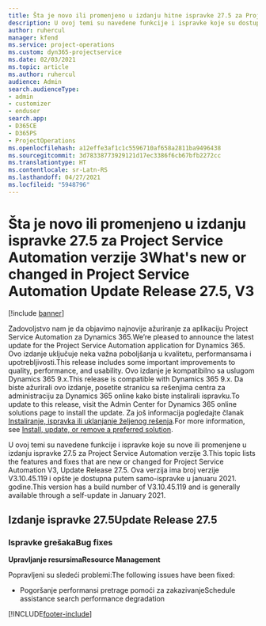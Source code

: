 ```yaml
---
title: Šta je novo ili promenjeno u izdanju hitne ispravke 27.5 za Project Service Automation verzije 3
description: U ovoj temi su navedene funkcije i ispravke koje su dostupne u izdanju hitne ispravke 27.5 za Project Service Automation verzije 3.
author: ruhercul
manager: kfend
ms.service: project-operations
ms.custom: dyn365-projectservice
ms.date: 02/03/2021
ms.topic: article
ms.author: ruhercul
audience: Admin
search.audienceType:
- admin
- customizer
- enduser
search.app:
- D365CE
- D365PS
- ProjectOperations
ms.openlocfilehash: a12effe3af1c1c5596710af658a2811ba9496438
ms.sourcegitcommit: 3d78338773929121d17ec3386f6cb67bfb2272cc
ms.translationtype: HT
ms.contentlocale: sr-Latn-RS
ms.lasthandoff: 04/27/2021
ms.locfileid: "5948796"
---
```

# <a name="whats-new-or-changed-in-project-service-automation-update-release-275-v3"></a><span data-ttu-id="03a23-103">Šta je novo ili promenjeno u izdanju ispravke 27.5 za Project Service Automation verzije 3</span><span class="sxs-lookup"><span data-stu-id="03a23-103">What's new or changed in Project Service Automation Update Release 27.5, V3</span></span>

[!include [banner](../includes/psa-now-project-operations.md)]

<span data-ttu-id="03a23-104">Zadovoljstvo nam je da objavimo najnovije ažuriranje za aplikaciju Project Service Automation za Dynamics 365.</span><span class="sxs-lookup"><span data-stu-id="03a23-104">We’re pleased to announce the latest update for the Project Service Automation application for Dynamics 365.</span></span> <span data-ttu-id="03a23-105">Ovo izdanje uključuje neka važna poboljšanja u kvalitetu, performansama i upotrebljivosti.</span><span class="sxs-lookup"><span data-stu-id="03a23-105">This release includes some important improvements to quality, performance, and usability.</span></span> <span data-ttu-id="03a23-106">Ovo izdanje je kompatibilno sa uslugom Dynamics 365 9.x.</span><span class="sxs-lookup"><span data-stu-id="03a23-106">This release is compatible with Dynamics 365 9.x.</span></span> <span data-ttu-id="03a23-107">Da biste ažurirali ovo izdanje, posetite stranicu sa rešenjima centra za administraciju za Dynamics 365 online kako biste instalirali ispravku.</span><span class="sxs-lookup"><span data-stu-id="03a23-107">To update to this release, visit the Admin Center for Dynamics 365 online solutions page to install the update.</span></span> <span data-ttu-id="03a23-108">Za još informacija pogledajte članak [Instaliranje, ispravka ili uklanjanje željenog rešenja](/power-platform/admin/install-remove-preferred-solution).</span><span class="sxs-lookup"><span data-stu-id="03a23-108">For more information, see [Install, update, or remove a preferred solution](/power-platform/admin/install-remove-preferred-solution).</span></span>

<span data-ttu-id="03a23-109">U ovoj temi su navedene funkcije i ispravke koje su nove ili promenjene u izdanju ispravke 27.5 za Project Service Automation verzije 3.</span><span class="sxs-lookup"><span data-stu-id="03a23-109">This topic lists the features and fixes that are new or changed for Project Service Automation V3, Update Release 27.5.</span></span> <span data-ttu-id="03a23-110">Ova verzija ima broj verzije V3.10.45.119 i opšte je dostupna putem samo-ispravke u januaru 2021. godine.</span><span class="sxs-lookup"><span data-stu-id="03a23-110">This version has a build number of V3.10.45.119 and is generally available through a self-update in January 2021.</span></span>

## <a name="update-release-275"></a><span data-ttu-id="03a23-111">Izdanje ispravke 27.5</span><span class="sxs-lookup"><span data-stu-id="03a23-111">Update Release 27.5</span></span>

### <a name="bug-fixes"></a><span data-ttu-id="03a23-112">Ispravke grešaka</span><span class="sxs-lookup"><span data-stu-id="03a23-112">Bug fixes</span></span>


<span data-ttu-id="03a23-113">**Upravljanje resursima**</span><span class="sxs-lookup"><span data-stu-id="03a23-113">**Resource Management**</span></span>

<span data-ttu-id="03a23-114">Popravljeni su sledeći problemi:</span><span class="sxs-lookup"><span data-stu-id="03a23-114">The following issues have been fixed:</span></span>

- <span data-ttu-id="03a23-115">Pogoršanje performansi pretrage pomoći za zakazivanje</span><span class="sxs-lookup"><span data-stu-id="03a23-115">Schedule assistance search performance degradation</span></span>


[!INCLUDE[footer-include](../includes/footer-banner.md)]